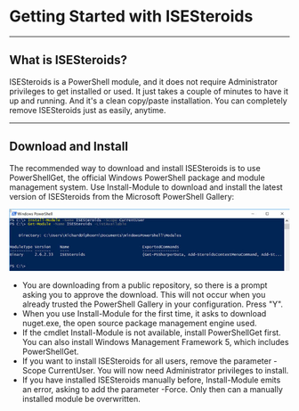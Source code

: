 # Getting Started with ISESteroids

---

## What is ISESteroids?
ISESteroids is a PowerShell module, and it does not require Administrator privileges to get installed or used. It just takes a couple of minutes to have it up and running. And it's a clean copy/paste installation. You can completely remove ISESteroids just as easily, anytime.

---

## Download and Install
The recommended way to download and install ISESteroids is to use PowerShellGet, the official Windows PowerShell package and module management system. Use Install-Module to download and install the latest version of ISESteroids from the Microsoft PowerShell Gallery:

![](images/Install-ISESteroids.jpg)

* You are downloading from a public repository, so there is a prompt asking you to approve the download. This will not occur when you already trusted the PowerShell Gallery in your configuration. Press "Y".
* When you use Install-Module for the first time, it asks to download nuget.exe, the open source package management engine used.
* If the cmdlet Install-Module is not available, install PowerShellGet first. You can also install Windows Management Framework 5, which includes PowerShellGet.
* If you want to install ISESteroids for all users, remove the parameter -Scope CurrentUser. You will now need Administrator privileges to install.
* If you have installed ISESteroids manually before, Install-Module emits an error, asking to add the parameter -Force. Only then can a manually installed module be overwritten.
